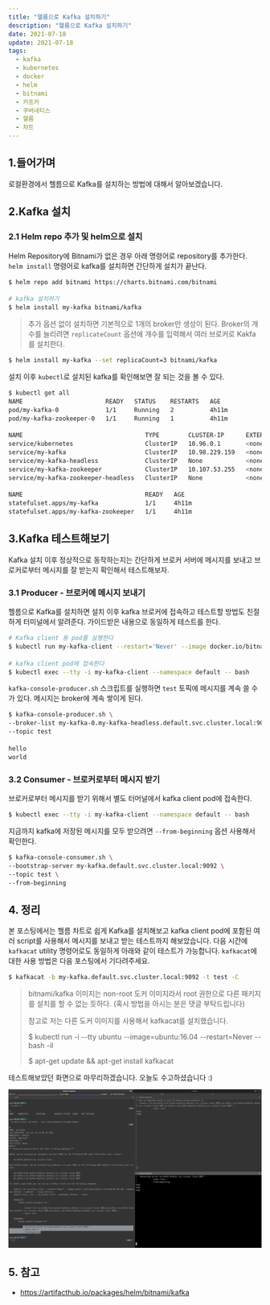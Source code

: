 ```yaml
---
title: "헬름으로 Kafka 설치하기"
description: "헬름으로 Kafka 설치하기"
date: 2021-07-18
update: 2021-07-18
tags:
  - kafka
  - kubernetes
  - docker
  - helm
  - bitnami
  - 카프카
  - 쿠버네티스
  - 헬름
  - 차트
---
```



## 1.들어가며

로컬환경에서 헬름으로 Kafka를 설치하는 방법에 대해서 알아보겠습니다.

## 2.Kafka 설치

### 2.1 Helm repo 추가 및 helm으로 설치

Helm Repository에 Bitnami가 없은 경우 아래 명령어로 repository를 추가한다. `helm install` 명령어로 kafka를 설치하면 간단하게 설치가 끝난다.

```bash
$ helm repo add bitnami https://charts.bitnami.com/bitnami

# kafka 설치하기
$ helm install my-kafka bitnami/kafka
```


> 추가 옵션 없이 설치하면 기본적으로 1개의 broker만 생성이 된다. Broker의 개수를 늘리려면 `replicateCount` 옵션에 개수를 입력해서 여러 브로커로 Kakfa를 설치한다.

```bash
$ helm install my-kafka --set replicaCount=3 bitnami/kafka
```

설치 이후 `kubectl`로 설치된 kafka를 확인해보면 잘 되는 것을 볼 수 있다.

```bash
$ kubectl get all
NAME                       READY   STATUS    RESTARTS   AGE
pod/my-kafka-0             1/1     Running   2          4h11m
pod/my-kafka-zookeeper-0   1/1     Running   1          4h11m

NAME                                  TYPE        CLUSTER-IP      EXTERNAL-IP   PORT(S)                      AGE
service/kubernetes                    ClusterIP   10.96.0.1       <none>        443/TCP                      4d22h
service/my-kafka                      ClusterIP   10.98.229.159   <none>        9092/TCP                     4h11m
service/my-kafka-headless             ClusterIP   None            <none>        9092/TCP,9093/TCP            4h11m
service/my-kafka-zookeeper            ClusterIP   10.107.53.255   <none>        2181/TCP,2888/TCP,3888/TCP   4h11m
service/my-kafka-zookeeper-headless   ClusterIP   None            <none>        2181/TCP,2888/TCP,3888/TCP   4h11m

NAME                                  READY   AGE
statefulset.apps/my-kafka             1/1     4h11m
statefulset.apps/my-kafka-zookeeper   1/1     4h11m
```

## 3.Kafka 테스트해보기

Kafka 설치 이후 정상적으로 동작하는지는 간단하게 브로커 서버에 메시지를 보내고 브로커로부터 메시지를 잘 받는지 확인해서 테스트해보자.

### 3.1 Producer - 브로커에 메시지 보내기

헬름으로 Kafka를 설치하면 설치 이후 kafka 브로커에 접속하고 테스트할 방법도 친절하게 터미널에서 알려준다. 가이드받은 내용으로 동일하게 테스트를 한다.

```bash
# Kafka client 용 pod를 실행한다
$ kubectl run my-kafka-client --restart='Never' --image docker.io/bitnami/kafka:2.7.0-debian-10-r109 --namespace default --command -- sleep infinity

# kafka client pod에 접속한다
$ kubectl exec --tty -i my-kafka-client --namespace default -- bash
```

`kafka-console-producer.sh` 스크립트를 실행하면 `test` 토픽에 메시지를 계속 쓸 수가 있다. 메시지는 broker에 계속 쌓이게 된다.

```bash
$ kafka-console-producer.sh \
--broker-list my-kafka-0.my-kafka-headless.default.svc.cluster.local:9092 \
--topic test

hello
world
```



### 3.2 Consumer - 브로커로부터 메시지 받기

브로커로부터 메시지를 받기 위해서 별도 터머널에서 kafka client pod에 접속한다.

```bash
$ kubectl exec --tty -i my-kafka-client --namespace default -- bash
```

지금까지 kafka에 저장된 메시지를 모두 받으려면 `--from-beginning` 옵션 사용해서 확인한다.

```bash
$ kafka-console-consumer.sh \
--bootstrap-server my-kafka.default.svc.cluster.local:9092 \
--topic test \
--from-beginning
```

## 4. 정리

본 포스팅에서는 헬름 차트로 쉽게 Kafka를 설치해보고 kafka client pod에 포함된 여러 script를 사용해서 메시지를 보내고 받는 테스트까지 해보았습니다. 다음 시간에 `kafkacat` utility 명령어로도 동일하게 아래와 같이 테스트가 가능합니다. `kafkacat`에 대한 사용 방법은 다음 포스팅에서 기다려주세요.

```bash
$ kafkacat -b my-kafka.default.svc.cluster.local:9092 -t test -C
```

> bitnami/kafka 이미지는 non-root 도커 이미지라서 root 권한으로 다른 패키지를 설치를 할 수 없는 듯하다. (혹시 방법을 아시는 분은 댓글 부탁드립니다)
>
> 참고로 저는 다른 도커 이미지를 사용해서 kafkacat를 설치했습니다.
>
> $ kubectl run -i --tty ubuntu --image=ubuntu:16.04 --restart=Never -- bash -il
>
> $ apt-get update && apt-get install kafkacat

테스트해보았던 화면으로 마무리하겠습니다. 오늘도 수고하셨습니다 :)

![kafkacat 테스트 화면](image-20210718110524.png)

## 5. 참고

- https://artifacthub.io/packages/helm/bitnami/kafka

